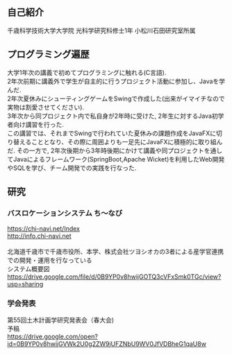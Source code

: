 ## 自己紹介
<p>
千歳科学技術大学大学院 光科学研究科修士1年 小松川石田研究室所属
</p>

## プログラミング遍歴
<p>
大学1年次の講義で初めてプログラミングに触れる(C言語). <br>
2年次前期に講義外で学生が自主的に行うプロジェクト活動に参加し、Javaを学んだ. <br>
2年次夏休みにシューティングゲームをSwingで作成した(出来がイマイチなので実物は割愛させてください). <br>
3年次から同プロジェクト内で私自身が2年時に受けた, 2年生に対するJava初学者向け講習を行った.<br>
この講習では、それまでSwingで行われていた夏休みの課題作成をJavaFXに切り替えることとなり、その際に周囲よりも一足先にJavaFXに積極的に取り組んだ.
その一方で, 2年次後期から3年時後期にかけて講義や同プロジェクトを通してJavaによるフレームワーク(SpringBoot,Apache Wicket)を利用したWeb開発やSQLを学び、チーム開発での実践を行なった.
</p>

## 研究
### バスロケーションシステム ち〜なび
<https://chi-navi.net/Index><br>
<http://info.chi-navi.net><br><br>
北海道千歳市で千歳市役所、本学、株式会社ツヨシオカの3者による産学官連携での開発・運用を行なっている<br>
システム概要図<br>
<https://drive.google.com/file/d/0B9YP0v8hwijGOTQ3cVFxSmk0TGc/view?usp=sharing>

### 学会発表
第55回土木計画学研究発表会（春大会)<br>
予稿<br>
<https://drive.google.com/open?id=0B9YP0v8hwijGVWk2U0g2ZW9jUFZNbU9WV0JfVDBheG1qaU8w><br>

